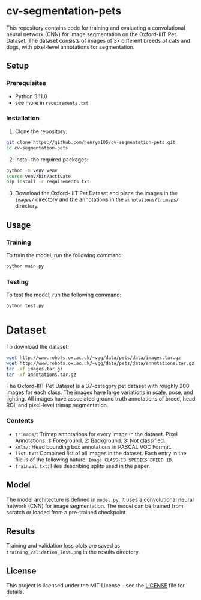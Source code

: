 # cv-segmentation-pets

This repository contains code for training and evaluating a convolutional neural network (CNN) for image segmentation on the Oxford-IIIT Pet Dataset. The dataset consists of images of 37 different breeds of cats and dogs, with pixel-level annotations for segmentation.

## Setup

### Prerequisites

- Python 3.11.0
- see more in `requirements.txt`

### Installation

1. Clone the repository:
```sh
git clone https://github.com/henrym105/cv-segmentation-pets.git
cd cv-segmentation-pets
```

2. Install the required packages:
```sh
python -m venv venv
source venv/bin/activate
pip install -r requirements.txt
```

3. Download the Oxford-IIIT Pet Dataset and place the images in the `images/` directory and the annotations in the `annotations/trimaps/` directory.

## Usage

### Training

To train the model, run the following command:
```sh
python main.py
```

### Testing

To test the model, run the following command:
```sh
python test.py
```

# Dataset

To download the dataset: 
```sh
wget http://www.robots.ox.ac.uk/~vgg/data/pets/data/images.tar.gz
wget http://www.robots.ox.ac.uk/~vgg/data/pets/data/annotations.tar.gz
tar -xf images.tar.gz
tar -xf annotations.tar.gz
```

The Oxford-IIIT Pet Dataset is a 37-category pet dataset with roughly 200 images for each class. The images have large variations in scale, pose, and lighting. All images have associated ground truth annotations of breed, head ROI, and pixel-level trimap segmentation.

### Contents

- `trimaps/`: Trimap annotations for every image in the dataset. Pixel Annotations: 1: Foreground, 2: Background, 3: Not classified.
- `xmls/`: Head bounding box annotations in PASCAL VOC Format.
- `list.txt`: Combined list of all images in the dataset. Each entry in the file is of the following nature: `Image CLASS-ID SPECIES BREED ID`.
- `trainval.txt`: Files describing splits used in the paper.

## Model

The model architecture is defined in `model.py`. It uses a convolutional neural network (CNN) for image segmentation. The model can be trained from scratch or loaded from a pre-trained checkpoint.

## Results

Training and validation loss plots are saved as `training_validation_loss.png` in the results directory.

## License

This project is licensed under the MIT License - see the [LICENSE](LICENSE) file for details.